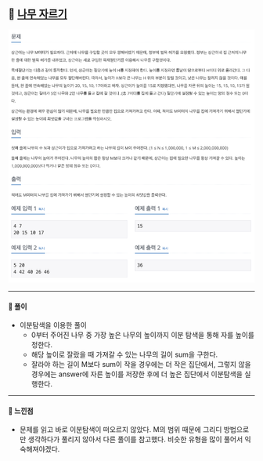 ## 📖 [나무 자르기](https://www.acmicpc.net/problem/2805)
<img src="./assets/2805_나무자르기.png" width="600px" />

---
#### 📍 풀이
- 이분탐색을 이용한 풀이
  - 0부터 주어진 나무 중 가장 높은 나무의 높이까지 이분 탐색을 통해 자를 높이를 정한다.
  - 해당 높이로 잘랐을 때 가져갈 수 있는 나무의 길이 sum을 구한다.
  - 잘라야 하는 길이 M보다 sum이 작을 경우에는 더 작은 집단에서, 그렇지 않을 경우에는 answer에 자른 높이를 저장한 후에 더 높은 집단에서 이분탐색을 실행한다. 
---
#### 📍 느낀점
- 문제를 읽고 바로 이분탐색이 떠오르지 않았다. M의 범위 때문에 그리디 방법으로만 생각하다가 풀리지 않아서 다른 풀이를 참고했다. 비슷한 유형을 많이 풀어서 익숙해져야겠다.